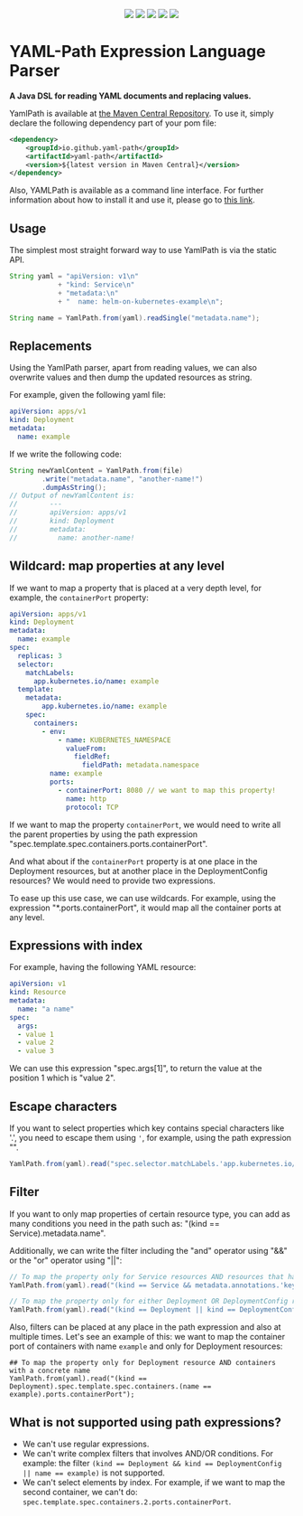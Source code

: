 <p align="center">
    <a href="https://maven-badges.herokuapp.com/maven-central/io.github.yaml-path/yaml-path/" alt="Maven Central">
        <img src="https://maven-badges.herokuapp.com/maven-central/io.github.yaml-path/yaml-path/badge.svg"/></a>
    <a href="https://github.com/yaml-path/YamlPath/graphs/contributors" alt="Contributors">
        <img src="https://img.shields.io/github/contributors/yaml-path/YamlPath"/></a>
    <a href="https://github.com/yaml-path/YamlPath/pulse" alt="Activity">
        <img src="https://img.shields.io/github/commit-activity/m/yaml-path/YamlPath"/></a>
    <a href="https://github.com/yaml-path/YamlPath/actions/workflows/push.yaml" alt="Build Status">
        <img src="https://github.com/yaml-path/YamlPath/actions/workflows/push.yaml/badge.svg"></a>
    <a href="https://github.com/yaml-path/YamlPath" alt="Coverage">
        <img src=".github/badges/jacoco.svg"></a>
</p>

# YAML-Path Expression Language Parser

**A Java DSL for reading YAML documents and replacing values.**

YamlPath is available at [the Maven Central Repository](https://search.maven.org/search?q=a:yaml-path%20AND%20g:io.github.yaml-path). To use it, simply declare the following dependency part of your pom file:

```xml
<dependency>
    <groupId>io.github.yaml-path</groupId>
    <artifactId>yaml-path</artifactId>
    <version>${latest version in Maven Central}</version>
</dependency>
```

Also, YAMLPath is available as a command line interface. For further information about how to install it and use it, please go to [this link](https://github.com/yaml-path/jbang).

## Usage

The simplest most straight forward way to use YamlPath is via the static API.

```java
String yaml = "apiVersion: v1\n" 
            + "kind: Service\n" 
            + "metadata:\n" 
            + "  name: helm-on-kubernetes-example\n";

String name = YamlPath.from(yaml).readSingle("metadata.name");
```

## Replacements 

Using the YamlPath parser, apart from reading values, we can also overwrite values and then dump the updated resources as string.

For example, given the following yaml file:

```yaml
apiVersion: apps/v1
kind: Deployment
metadata:
  name: example
```

If we write the following code:

```java
String newYamlContent = YamlPath.from(file)
        .write("metadata.name", "another-name!")
        .dumpAsString();
// Output of newYamlContent is:
//        ---
//        apiVersion: apps/v1
//        kind: Deployment
//        metadata:
//          name: another-name!
```

## Wildcard: map properties at any level

If we want to map a property that is placed at a very depth level, for example, the `containerPort` property:

```yaml
apiVersion: apps/v1
kind: Deployment
metadata:
  name: example
spec:
  replicas: 3
  selector:
    matchLabels:
      app.kubernetes.io/name: example
  template:
    metadata:
        app.kubernetes.io/name: example
    spec:
      containers:
        - env:
            - name: KUBERNETES_NAMESPACE
              valueFrom:
                fieldRef:
                  fieldPath: metadata.namespace
          name: example
          ports:
            - containerPort: 8080 // we want to map this property!
              name: http
              protocol: TCP
```

If we want to map the property `containerPort`, we would need to write all the parent properties by using the path expression "spec.template.spec.containers.ports.containerPort".

And what about if the `containerPort` property is at one place in the Deployment resources, but at another place in the DeploymentConfig resources? We would need to provide two expressions.

To ease up this use case, we can use wildcards. For example, using the expression "*.ports.containerPort", it would map all the container ports at any level.

## Expressions with index

For example, having the following YAML resource:

```yaml
apiVersion: v1
kind: Resource
metadata:
  name: "a name"
spec:
  args:
  - value 1
  - value 2
  - value 3
```

We can use this expression "spec.args[1]", to return the value at the position 1 which is "value 2".

## Escape characters

If you want to select properties which key contains special characters like '.', you need to escape them using `'`, for example, using the path expression "".

```java
YamlPath.from(yaml).read("spec.selector.matchLabels.'app.kubernetes.io/name'");
```

## Filter

If you want to only map properties of certain resource type, you can add as many conditions you need in the path such as: "(kind == Service).metadata.name".

Additionally, we can write the filter including the "and" operator using "&&" or the "or" operator using "||":

```java
// To map the property only for Service resources AND resources that has an annotation 'key' with value 'some' 
YamlPath.from(yaml).read("(kind == Service && metadata.annotations.'key' == 'some.text').metadata.name");

// To map the property only for either Deployment OR DeploymentConfig resources 
YamlPath.from(yaml).read("(kind == Deployment || kind == DeploymentConfig).metadata.name");
```

Also, filters can be placed at any place in the path expression and also at multiple times. Let's see an example of this: we want to map the container port of containers with name `example` and only for Deployment resources:

```
## To map the property only for Deployment resource AND containers with a concrete name 
YamlPath.from(yaml).read("(kind == Deployment).spec.template.spec.containers.(name == example).ports.containerPort");
```

## What is not supported using path expressions?

- We can't use regular expressions.
- We can't write complex filters that involves AND/OR conditions. For example: the filter `(kind == Deployment && kind == DeploymentConfig || name == example)` is not supported.
- We can't select elements by index. For example, if we want to map the second container, we can't do: `spec.template.spec.containers.2.ports.containerPort`.
